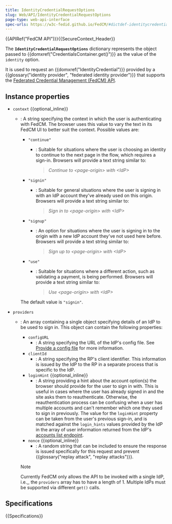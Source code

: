```yaml
---
title: IdentityCredentialRequestOptions
slug: Web/API/IdentityCredentialRequestOptions
page-type: web-api-interface
spec-urls: https://w3c-fedid.github.io/FedCM/#dictdef-identitycredentialrequestoptions
---
```


{{APIRef("FedCM API")}}{{SecureContext_Header}}

The **`IdentityCredentialRequestOptions`** dictionary represents the object passed to {{domxref("CredentialsContainer.get()")}} as the value of the `identity` option.

It is used to request an {{domxref("IdentityCredential")}} provided by a {{glossary("identity provider", "federated identity provider")}} that supports the [Federated Credential Management (FedCM) API](/en-US/docs/Web/API/FedCM_API).

## Instance properties

- `context` {{optional_inline}}

  - : A string specifying the context in which the user is authenticating with FedCM. The browser uses this value to vary the text in its FedCM UI to better suit the context. Possible values are:

    - `"continue"`

      - : Suitable for situations where the user is choosing an identity to continue to the next page in the flow, which requires a sign-in. Browsers will provide a text string similar to:

        > _Continue to \<page-origin\> with \<IdP\>_

    - `"signin"`

      - : Suitable for general situations where the user is signing in with an IdP account they've already used on this origin. Browsers will provide a text string similar to:

        > _Sign in to \<page-origin\> with \<IdP\>_

    - `"signup"`

      - : An option for situations where the user is signing in to the origin with a new IdP account they've not used here before. Browsers will provide a text string similar to:

        > _Sign up to \<page-origin\> with \<IdP\>_

    - `"use"`

      - : Suitable for situations where a different action, such as validating a payment, is being performed. Browsers will provide a text string similar to:

        > _Use \<page-origin\> with \<IdP\>_

    The default value is `"signin"`.

- `providers`

  - : An array containing a single object specifying details of an IdP to be used to sign in. This object can contain the following properties:

    - `configURL`
      - : A string specifying the URL of the IdP's config file. See [Provide a config file](/en-US/docs/Web/API/FedCM_API/IDP_integration#provide_a_config_file_and_endpoints) for more information.
    - `clientId`
      - : A string specifying the RP's client identifier. This information is issued by the IdP to the RP in a separate process that is specific to the IdP.
    - `loginHint` {{optional_inline}}
      - : A string providing a hint about the account option(s) the browser should provide for the user to sign in with. This is useful in cases where the user has already signed in and the site asks them to reauthenticate. Otherwise, the reauthentication process can be confusing when a user has multiple accounts and can't remember which one they used to sign in previously. The value for the `loginHint` property can be taken from the user's previous sign-in, and is matched against the `login_hints` values provided by the IdP in the array of user information returned from the IdP's [accounts list endpoint](/en-US/docs/Web/API/FedCM_API/IDP_integration#the_accounts_list_endpoint).
    - `nonce` {{optional_inline}}
      - : A random string that can be included to ensure the response is issued specifically for this request and prevent {{glossary("replay attack", "replay attacks")}}.

    > [!NOTE]
    > Currently FedCM only allows the API to be invoked with a single IdP, i.e.,, the `providers` array has to have a length of 1. Multiple IdPs must be supported via different `get()` calls.

## Specifications

{{Specifications}}
